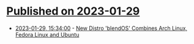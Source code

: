 # [Published on 2023-01-29](index.md)

* [2023-01-29, 15:34:00](https://linux.slashdot.org/story/23/01/28/051214/new-distro-blendos-combines-arch-linux-fedora-linux-and-ubuntu?utm_source=rss1.0mainlinkanon&utm_medium=feed) - [New Distro 'blendOS' Combines Arch Linux, Fedora Linux and Ubuntu](https://linux.slashdot.org/story/23/01/28/051214/new-distro-blendos-combines-arch-linux-fedora-linux-and-ubuntu?utm_source=rss1.0mainlinkanon&utm_medium=feed)
